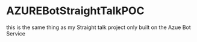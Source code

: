 # AZUREBotStraightTalkPOC
this is the same thing as my Straight talk project only built on the Azue Bot Service 

